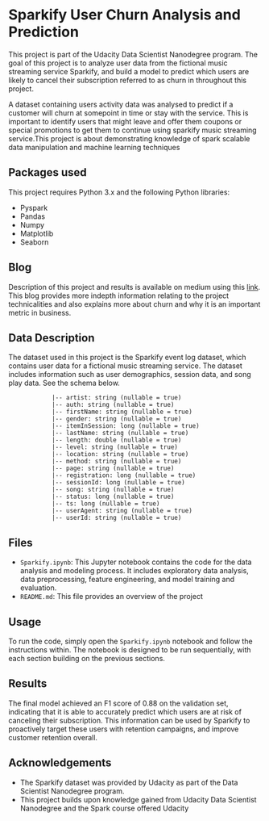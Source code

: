 # Sparkify User Churn Analysis and Prediction

This project is part of the Udacity Data Scientist Nanodegree program. The goal of this project is to analyze user data from the fictional music streaming service Sparkify, and build a model to predict which users are likely to cancel their subscription referred to as churn in throughout this project.

A dataset containing users activity data was analysed to predict if a customer will churn at somepoint in time or stay with the service. This is important to identify users that might leave and offer them coupons or special promotions to get them to continue using sparkify music streaming service.This project is about demonstrating knowledge of spark scalable data manipulation and machine learning techniques

## Packages used
This project requires Python 3.x and the following Python libraries:

- Pyspark
- Pandas
- Numpy
- Matplotlib
- Seaborn

## Blog
Description of this project and results is available on medium using this [link](https://medium.com/@rasimhi/sparkify-predicting-user-churn-using-customer-activity-log-data-cebf8c9e01c5). This blog provides more indepth information relating to the project technicalities and also explains more about churn and why it is an important metric in business.

## Data Description

The dataset used in this project is the Sparkify event log dataset, which contains user data for a fictional music streaming service. The dataset includes information such as user demographics, session data, and song play data. See the schema below.

                |-- artist: string (nullable = true)
                |-- auth: string (nullable = true)
                |-- firstName: string (nullable = true)
                |-- gender: string (nullable = true)
                |-- itemInSession: long (nullable = true)
                |-- lastName: string (nullable = true)
                |-- length: double (nullable = true)
                |-- level: string (nullable = true)
                |-- location: string (nullable = true)
                |-- method: string (nullable = true)
                |-- page: string (nullable = true)
                |-- registration: long (nullable = true)
                |-- sessionId: long (nullable = true)
                |-- song: string (nullable = true)
                |-- status: long (nullable = true)
                |-- ts: long (nullable = true)
                |-- userAgent: string (nullable = true)
                |-- userId: string (nullable = true)
                
## Files

- `Sparkify.ipynb`: This Jupyter notebook contains the code for the data analysis and modeling process. It includes exploratory data analysis, data preprocessing, feature engineering, and model training and evaluation.
- `README.md`: This file provides an overview of the project

## Usage

To run the code, simply open the `Sparkify.ipynb` notebook and follow the instructions within. The notebook is designed to be run sequentially, with each section building on the previous sections.

## Results

The final model achieved an F1 score of 0.88 on the validation set, indicating that it is able to accurately predict which users are at risk of canceling their subscription. This information can be used by Sparkify to proactively target these users with retention campaigns, and improve customer retention overall.

## Acknowledgements

- The Sparkify dataset was provided by Udacity as part of the Data Scientist Nanodegree program.
- This project builds upon knowledge gained from Udacity Data Scientist Nanodegree and the Spark course offered Udacity
